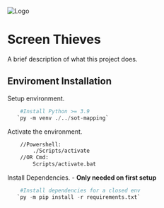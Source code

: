 
![Logo](https://i.ibb.co/xGdtf2F/Group-56.png)


# Screen Thieves

A brief description of what this project does.



## Enviroment Installation

Setup environment.

```py
    #Install Python >= 3.9
   `py -m venv ./../sot-mapping`
```
Activate the environment.
```bash
    //Powershell: 
        ./Scripts/activate
    //OR Cmd: 
        Scripts/activate.bat
```
Install Dependencies. - **Only needed on first setup**
```py
    #Install dependencies for a closed env 
   `py -m pip install -r requirements.txt`
```
